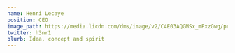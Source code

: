 ```yaml
---
name: Henri Lecaye
position: CEO
image_path: https://media.licdn.com/dms/image/v2/C4E03AQGMSx_mFxzGwg/profile-displayphoto-shrink_800_800/profile-displayphoto-shrink_800_800/0/1517673456238?e=1752710400&v=beta&t=ZXe8rvTo2a6dog8axORf-bTSDX1hnRv9iIAgYnK7clc
twitter: h3nr1
blurb: Idea, concept and spirit
---
```


